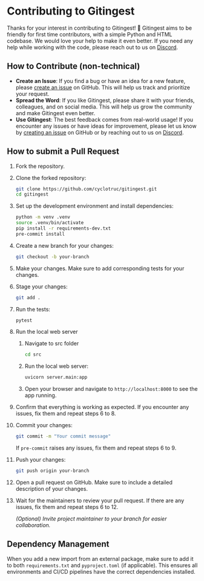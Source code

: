 # Contributing to Gitingest

Thanks for your interest in contributing to Gitingest! 🚀 Gitingest aims to be friendly for first time contributors, with a simple Python and HTML codebase. We would love your help to make it even better. If you need any help while working with the code, please reach out to us on [Discord](https://discord.com/invite/zerRaGK9EC).

## How to Contribute (non-technical)

- **Create an Issue**: If you find a bug or have an idea for a new feature, please [create an issue](https://github.com/cyclotruc/gitingest/issues/new) on GitHub. This will help us track and prioritize your request.
- **Spread the Word**: If you like Gitingest, please share it with your friends, colleagues, and on social media. This will help us grow the community and make Gitingest even better.
- **Use Gitingest**: The best feedback comes from real-world usage! If you encounter any issues or have ideas for improvement, please let us know by [creating an issue](https://github.com/cyclotruc/gitingest/issues/new) on GitHub or by reaching out to us on [Discord](https://discord.com/invite/zerRaGK9EC).

## How to submit a Pull Request

1. Fork the repository.

2. Clone the forked repository:

   ```bash
   git clone https://github.com/cyclotruc/gitingest.git
   cd gitingest
   ```

3. Set up the development environment and install dependencies:

   ```bash
   python -m venv .venv
   source .venv/bin/activate
   pip install -r requirements-dev.txt
   pre-commit install
   ```

4. Create a new branch for your changes:

    ```bash
    git checkout -b your-branch
    ```

5. Make your changes. Make sure to add corresponding tests for your changes.

6. Stage your changes:

    ```bash
    git add .
    ```

7. Run the tests:

   ```bash
   pytest
   ```

8. Run the local web server

   1. Navigate to src folder

        ``` bash
        cd src
        ```

   2. Run the local web server:

      ``` bash
      uvicorn server.main:app
      ```

   3. Open your browser and navigate to `http://localhost:8000` to see the app running.

9. Confirm that everything is working as expected. If you encounter any issues, fix them and repeat steps 6 to 8.

10. Commit your changes:

    ```bash
    git commit -m "Your commit message"
    ```

    If `pre-commit` raises any issues, fix them and repeat steps 6 to 9.

11. Push your changes:

    ```bash
    git push origin your-branch
    ```

12. Open a pull request on GitHub. Make sure to include a detailed description of your changes.

13. Wait for the maintainers to review your pull request. If there are any issues, fix them and repeat steps 6 to 12.

    *(Optional) Invite project maintainer to your branch for easier collaboration.*

## Dependency Management

When you add a new import from an external package, make sure to add it to both `requirements.txt` and `pyproject.toml` (if applicable). This ensures all environments and CI/CD pipelines have the correct dependencies installed.
